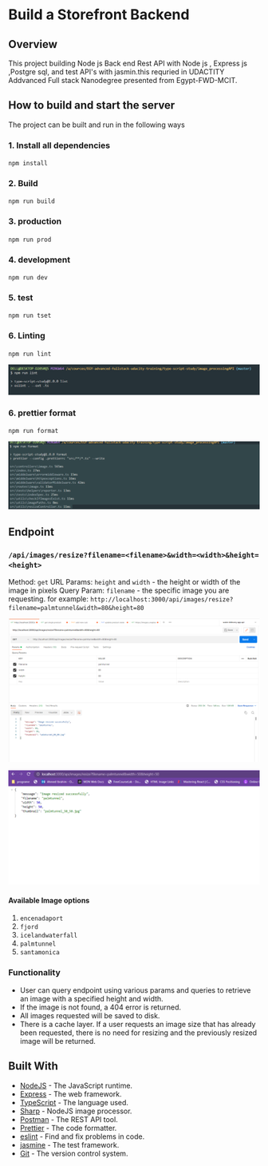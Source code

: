 # Build a Storefront Backend

## Overview

This project building Node js Back end Rest API with Node js , Express js ,Postgre sql, and test API's with jasmin.this requried in UDACTITY Addvanced Full stack Nanodegree presented from Egypt-FWD-MCIT.

## How to build and start the server

The project can be built and run in the following ways

### 1. Install all dependencies

`npm install`

### 2. Build

`npm run build`

### 3. production

`npm run prod`


### 4. development

`npm run dev`



### 5. test

`npm run tset`



### 6. Linting

`npm run lint`

![server test ](https://github.com/ahmedibrahimhassan654/image_processingAPI/blob/master/screens/lint.PNG?raw=true)

### 6. prettier format

`npm run format`

![server test ](https://github.com/ahmedibrahimhassan654/image_processingAPI/blob/master/screens/formate%20with%20prettier.PNG?raw=true)

## Endpoint

### `/api/images/resize?filename=<filename>&width=<width>&height=<height>`

Method: `get`
URL Params: `height` and `width` - the height or width of the image in pixels
Query Param: `filename` - the specific image you are requesting.
for example: `http://localhost:3000/api/images/resize?filename=palmtunnel&width=80&height=80`

![Postman res ](https://github.com/ahmedibrahimhassan654/image_processingAPI/blob/master/screens/postman%20res.PNG?raw=true)

![Browser res ](https://github.com/ahmedibrahimhassan654/image_processingAPI/blob/master/screens/rest-response%20in%20the%20browser.PNG?raw=true)

#### Available Image options

1. `encenadaport`
2. `fjord`
3. `icelandwaterfall`
4. `palmtunnel`
5. `santamonica`

### Functionality

- User can query endpoint using various params and queries to retrieve an image with a specified height and width.
- If the image is not found, a 404 error is returned.
- All images requested will be saved to disk.
- There is a cache layer. If a user requests an image size that has already been requested, there is no need for resizing and the previously resized image will be returned.

## Built With

- [NodeJS](https://nodejs.org/en/) - The JavaScript runtime.
- [Express](https://expressjs.com/) - The web framework.
- [TypeScript](https://www.typescriptlang.org/) - The language used.
- [Sharp](https://sharp.pixelplumbing.com/) - NodeJS image processor.
- [Postman](https://www.getpostman.com/) - The REST API tool.
- [Prettier](https://prettier.io/) - The code formatter.
- [eslint](https://eslint.org/) - Find and fix problems in code.
- [jasmine](https://jasmine.github.io/) - The test framework.
- [Git](https://git-scm.com/) - The version control system.
